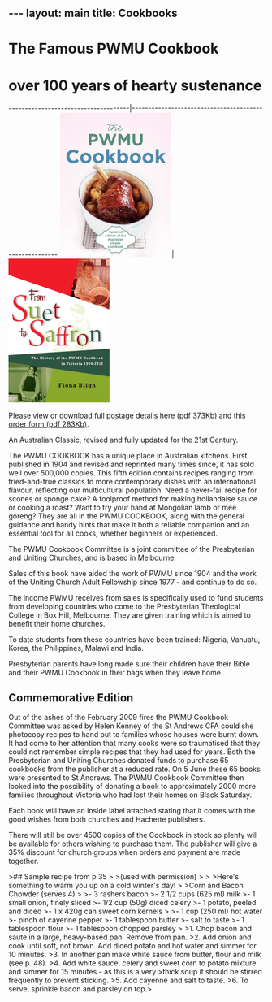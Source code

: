 <a href="" target="_blank"></a><a href="" target="_blank"></a><a href="" target="_blank"></a><a href="" target="_blank"></a><a href="" target="_blank"></a><a href="" target="_blank"></a>---
layout: main
title: Cookbooks
---
# The Famous PWMU Cookbook

# over 100 years of hearty sustenance

-------------------------------------|-------------------------------------------------------
![Cookbook Cover](cookbook_cover.png)|![From Suet to Saffron](From-Suet-to-Saffron_cover.png)

Please view or [download full postage details here (pdf 373Kb)](PWMU_Cookbooks_2015_Details.pdf) and this [order form (pdf 283Kb)](Cookbooks_Order_20151026.pdf).

An Australian Classic, revised and fully updated for the 21st Century.

The PWMU COOKBOOK has a unique place in Australian kitchens. First published in 1904 and revised and reprinted many times since, it has sold well over 500,000 copies. This fifth edition contains recipes ranging from tried-and-true classics to more contemporary dishes with an international flavour, reflecting our multicultural population. Need a never-fail recipe for scones or sponge cake? A foolproof method for making hollandaise sauce or cooking a roast? Want to try your hand at Mongolian lamb or mee goreng? They are all in the PWMU COOKBOOK, along with the general guidance and handy hints that make it both a reliable companion and an essential tool for all cooks, whether beginners or experienced.

The PWMU Cookbook Committee is a joint committee of the Presbyterian and Uniting Churches, and is based in Melbourne.

Sales of this book have aided the work of PWMU since 1904 and the work of the Uniting Church Adult Fellowship since 1977 - and continue to do so.

The income PWMU receives from sales is specifically used to fund students from developing countries who come to the Presbyterian Theological College in Box Hill, Melbourne. They are given training which is aimed to benefit their home churches.

To date students from these countries have been trained: Nigeria, Vanuatu, Korea, the Philippines, Malawi and India.

Presbyterian parents have long made sure their children have their Bible and their PWMU Cookbook in their bags when they leave home.

## Commemorative Edition

Out of the ashes of the February 2009 fires the PWMU Cookbook Committee was asked by Helen Kenney of the St Andrews CFA could she photocopy recipes to hand out to families whose houses were burnt down. It had come to her attention that many cooks were so traumatised that they could not remember simple recipes that they had used for years. Both the Presbyterian and Uniting Churches donated funds to purchase 65 cookbooks from the publisher at a reduced rate. On 5 June these 65 books were presented to St Andrews. The PWMU Cookbook Committee then looked into the possibility of donating a book to approximately 2000 more families throughout Victoria who had lost their homes on Black Saturday.

Each book will have an inside label attached stating that it comes with the good wishes from both churches and Hachette publishers.

There will still be over 4500 copies of the Cookbook in stock so plenty will be available for others wishing to purchase them. The publisher will give a 35% discount for church groups when orders and payment are made together.

<div markdown="1" id="cookbooks"> 
>## Sample recipe from p 35
>
>(used with permission)
>
>
>Here's something to warm you up on a cold winter's day!
>
>Corn and Bacon Chowder (serves 4)
>
>- 3 rashers bacon
>- 2 1/2 cups (625 ml) milk
>- 1 small onion, finely sliced
>- 1/2 cup (50g) diced celery
>- 1 potato, peeled and diced
>- 1 x 420g can sweet corn kernels
>		
>- 1 cup (250 ml) hot water
>- pinch of cayenne pepper
>- 1 tablespoon butter
>- salt to taste
>- 1 tablespoon flour
>- 1 tablespoon chopped parsley
>
>1. Chop bacon and saute in a large, heavy-based pan. Remove from pan. 
>2. Add onion and cook until soft, not brown. Add diced potato and hot water and simmer for 10 minutes.
>3. In another pan make white sauce from butter, flour and milk (see p. 48). 
>4. Add white sauce, celery and sweet corn to potato mixture and simmer for 15 minutes - as this is a very >thick soup it should be stirred frequently to prevent sticking.
>5. Add cayenne and salt to taste.
>6. To serve, sprinkle bacon and parsley on top.>

</div>
